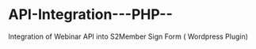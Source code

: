 API-Integration---PHP--
=======================

Integration of  Webinar API into S2Member Sign Form ( Wordpress Plugin)

